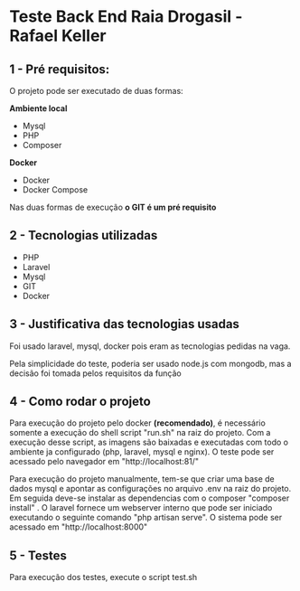<h1>Teste Back End Raia Drogasil - Rafael Keller</h1>

<h2>1 - Pré requisitos:</h2>

<p>O projeto pode ser executado de duas formas:</p>

<strong>Ambiente local</strong>
<ul>      
    <li>Mysql</li>
    <li>PHP</li>
    <li>Composer</li>  
</ul>

<strong>Docker</strong>
<ul>      
    <li>Docker</li>
    <li>Docker Compose</li>  
</ul>

<p>
Nas duas formas de execução <strong>o GIT é um pré requisito</strong>
</p>

<h2>2 - Tecnologias utilizadas</h2>
<ul>
    <li>PHP</li>
    <li>Laravel</li>
    <li>Mysql</li>
    <li>GIT</li>
    <li>Docker</li>
</ul>

<h2>3 - Justificativa das tecnologias usadas</h2>
<p>Foi usado laravel, mysql, docker pois eram as tecnologias pedidas na vaga. </p>

<p>Pela simplicidade do teste, poderia ser usado node.js com mongodb, mas a decisão foi tomada pelos requisitos da função</p>

<h2>4 - Como rodar o projeto</h2>

<p>Para execução do projeto pelo docker <strong>(recomendado)</strong>, é necessário somente a execução do shell script "run.sh" na raiz do projeto. Com a execução desse script, as imagens são baixadas e executadas com todo o ambiente ja configurado (php, laravel, mysql e nginx). O teste pode ser acessado pelo navegador em "http://localhost:81/" </p>

<p>
    Para execução do projeto manualmente, tem-se que criar uma base de dados mysql e apontar as configurações no arquivo .env na raiz do projeto. Em seguida deve-se instalar as dependencias com o composer "composer install" . O laravel fornece um webserver interno que pode ser iniciado executando o seguinte comando "php artisan serve". O sistema pode ser acessado em "http://localhost:8000"
</p>

<h2>5 - Testes</h2>
<p>
    Para execução dos testes, execute o script test.sh
</p>

